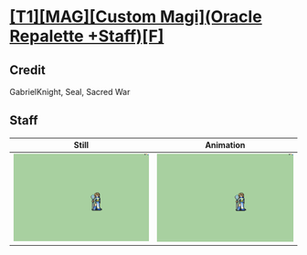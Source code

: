 # [\[T1\]\[MAG\]\[Custom Magi\]\(Oracle Repalette +Staff\)\[F\]](../)

## Credit

GabrielKnight, Seal, Sacred War
	
## Staff

| Still | Animation |
| :---: | :-------: |
| ![Staff still](./Staff_000.png) | ![Staff animation](./Staff.gif) |
